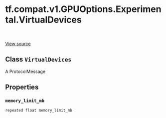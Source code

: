 <div itemscope itemtype="http://developers.google.com/ReferenceObject">
<meta itemprop="name" content="tf.compat.v1.GPUOptions.Experimental.VirtualDevices" />
<meta itemprop="path" content="Stable" />
<meta itemprop="property" content="memory_limit_mb"/>
</div>

# tf.compat.v1.GPUOptions.Experimental.VirtualDevices

<!-- Insert buttons -->

<table class="tfo-notebook-buttons tfo-api" align="left">
</table>

<a target="_blank" href="/code/stable/tensorflow/core/protobuf/config.proto">View source</a>



## Class `VirtualDevices`

<!-- Start diff -->
A ProtocolMessage



<!-- Placeholder for "Used in" -->


## Properties

<h3 id="memory_limit_mb"><code>memory_limit_mb</code></h3>

`repeated float memory_limit_mb`





